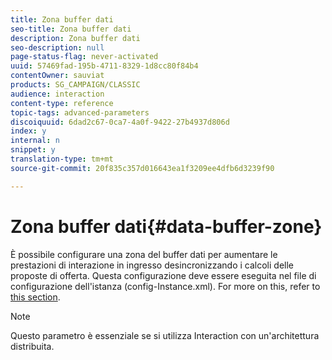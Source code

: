 ```yaml
---
title: Zona buffer dati
seo-title: Zona buffer dati
description: Zona buffer dati
seo-description: null
page-status-flag: never-activated
uuid: 57469fad-195b-4711-8329-1d8cc80f84b4
contentOwner: sauviat
products: SG_CAMPAIGN/CLASSIC
audience: interaction
content-type: reference
topic-tags: advanced-parameters
discoiquuid: 6dad2c67-0ca7-4a0f-9422-27b4937d806d
index: y
internal: n
snippet: y
translation-type: tm+mt
source-git-commit: 20f835c357d016643ea1f3209ee4dfb6d3239f90

---
```



# Zona buffer dati{#data-buffer-zone}

È possibile configurare una zona del buffer dati per aumentare le prestazioni di interazione in ingresso desincronizzando i calcoli delle proposte di offerta. Questa configurazione deve essere eseguita nel file di configurazione dell&#39;istanza (config-Instance.xml). For more on this, refer to [this section](../../installation/using/interaction---data-buffer.md).

>[!NOTE]
>
>Questo parametro è essenziale se si utilizza Interaction con un&#39;architettura distribuita.

